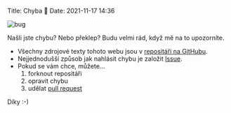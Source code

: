 Title: Chyba &#128027;
Date: 2021-11-17 14:36



![bug]({static}/images/bug-icon.png)

Našli jste chybu? Nebo překlep? Budu velmi rád, když mě na to upozorníte.

* Všechny zdrojové texty tohoto webu jsou 
  v [repositáři na GitHubu](https://github.com/MarrekNozka/chytrosti/).
* Nejjednodušší způsob jak nahlásit chybu je založit
  [Issue](https://github.com/MarrekNozka/chytrosti/issues/new).
* Pokud se vám chce, můžete...
    1. forknout repositáři
    2. opravit chybu
    3. udělat [pull request](https://github.com/MarrekNozka/chytrosti/pulls)


Díky :-)


